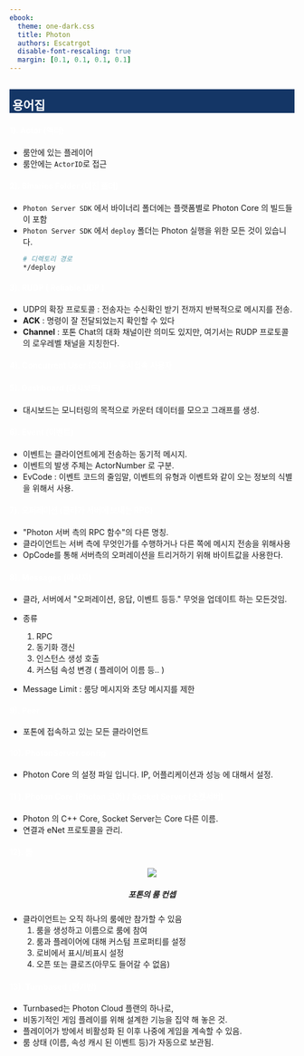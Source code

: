 ```yaml
---
ebook:
  theme: one-dark.css
  title: Photon
  authors: Escatrgot
  disable-font-rescaling: true
  margin: [0.1, 0.1, 0.1, 0.1]
---
```

<style>
        h2:not(.tit) { border-top: 12px solid #143666; border-left: 5px solid #143666; border-right: 5px solid #143666; background-color: #143666; color: #FFF !important; font-weight: bold;}

    h3:not(.tit) { border-top: 3px solid #004480; border: 2px solid #004480; background-color: #004480; color: #FFF !important;}


    h4:not(.tit) { font-weight: bold; color: #FFF !important; }

    summary { cursor:pointer; font-weight:bold; color : #0F0 !important;}

    .red{color: #d93d3d;}
    .darkred{color: #470909;}
    .orange{color: #cf6d1d;}
    .yellow{color: #DD3;}
    .green{color: #25ba00;}
    .blue{color: #169ae0;}
    .pink{color: #d10fd1;}
    .dim{color : #666666;}
    .lime{color : #addb40;}
    
    .container {
        display : flex; 
        flex-direction:row;
        align-items:center;
    }
    .item {
        margin-right:2%;
    }

    @media screen and (min-width:1001px){
        .container {
            width: 90%;
            flex-wrap : nowrap;
            justify-content:center;
        }
    }
    
    @media screen and (max-width:1000px){
        .container {
            width: 98%;
            flex-wrap : nowrap;
            justify-content:center;
        }
    }
    
    @media screen and (max-width:799px){
        .container {
            justify-content:left;
            flex-wrap : wrap;
        }
    }

</style>

## 용어집

#### 1). Actor (액터)

* 룸안에 있는 플레이어
* 룸안에는 `ActorID`로 접근

#### 2). Binaries Folder (이진 폴더)

* `Photon Server SDK` 에서 바이너리 폴더에는 플랫폼별로 Photon Core 의 빌드들이 포함
* `Photon Server SDK` 에서 `deploy` 폴더는 Photon 실행을 위한 모든 것이 있습니다.
    ```bash 
    # 디렉토리 경로
    */deploy
    ```

#### 3). RUDP ( Reliable UDP )
* UDP의 확장 프로토콜 : 전송자는 수신확인 받기 전까지 반복적으로 메시지를 전송.
* **ACK** : 명령이 잘 전달되었는지 확인할 수 있다
* **Channel** : 포톤 Chat의 대화 채널이란 의미도 있지만, 여기서는 RUDP 프로토콜의 로우레벨 채널을 지칭한다.

#### 4). Concurrent User (CCU) - 동시접속 사용자
#### 5). Dashboard (대시보드)

* 대시보드는 모니터링의 목적으로 카운터 데이터를 모으고 그래프를 생성.

#### 6). Event (이벤트)

* 이벤트는 클라이언트에게 전송하는 동기적 메시지. 
* 이벤트의 발생 주체는 ActorNumber 로 구분.
* EvCode : 이벤트 코드의 줄임말, 이벤트의 유형과 이벤트와 같이 오는 정보의 식별을 위해서 사용.

#### 7). 오퍼레이션 (클라가 서버에 보내는 RPC)

* "Photon 서버 측의 RPC 함수"의 다른 명칭.
* 클라이언트는 서버 측에 무엇인가를 수행하거나 다른 쪽에 메시지 전송을 위해사용
* OpCode를 통해 서버측의 오퍼레이션을 트리거하기 위해 바이트값을 사용한다.

#### 8). Messages (메시지)

* 클라, 서버에서 "오퍼레이션, 응답, 이벤트 등등." 무엇을 업데이트 하는 모든것임.
* 종류
  1. RPC
  2. 동기화 갱신
  3. 인스턴스 생성 호출
  4. 커스텀 속성 변경 ( 플레이어 이름 등.. )

* Message Limit : 룸당 메시지와 초당 메시지를 제한

#### 9). Peer

* 포톤에 접속하고 있는 모든 클라이언트

#### 10). PhotonServer.config
* Photon Core 의 설정 파일 입니다. IP, 어플리케이션과 성능 에 대해서 설정.

#### 11 ). Photon Core (Photon 코어) / Socket Server (소켓서버)

* Photon 의 C++ Core, Socket Server는 Core 다른 이름.
* 연결과 eNet 프로토콜을 관리.

#### 12). 룸

<div align=center>
    <img src="https://doc.photonengine.com/docs/img/photon-rooms-core-concept.png">
    <h5>포톤의 룸 컨셉</h5>
</div>

* 클라이언트는 오직 하나의 룸에만 참가할 수 있음
  1. 룸을 생성하고 이름으로 룸에 참여
  2. 룸과 플레이어에 대해 커스텀 프로퍼티를 설정
  3. 로비에서 표시/비표시 설정
  4. 오픈 또는 클로즈(아무도 들어갈 수 없음)


#### 13). Turnbased (턴기반)

* Turnbased는 Photon Cloud 플랜의 하나로, 
* 비동기적인 게임 플레이를 위해 설계한 기능을 집약 해 놓은 것. 
* 플레이어가 방에서 비활성화 된 이후 나중에 게임을 계속할 수 있음. 
* 룸 상태 (이름, 속성 캐시 된 이벤트 등)가 자동으로 보관됨.
